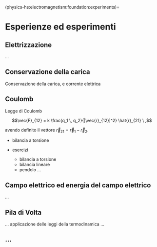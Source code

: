 (physics-hs:electromagnetism:foundation:experiments)=
# Esperienze ed esperimenti

## Elettrizzazione

...

## Conservazione della carica
Conservazione della carica, e corrente elettrica


## Coulomb

Legge di Coulomb

$$\vec{F}_{12} = k \frac{q_1 \, q_2}{|\vec{r}_{12}|^2} \hat{r}_{21} \ ,$$

avendo definito il vettore $\vec{r}_{21} = \vec{r}_1 - \vec{r}_2$.

- bilancia a torsione

- esercizi
  - bilancia a torsione
  - bilancia lineare
  - pendolo
...

## Campo elettrico ed energia del campo elettrico

...

## Pila di Volta

... applicazione delle leggi della termodinamica ...

## ...
